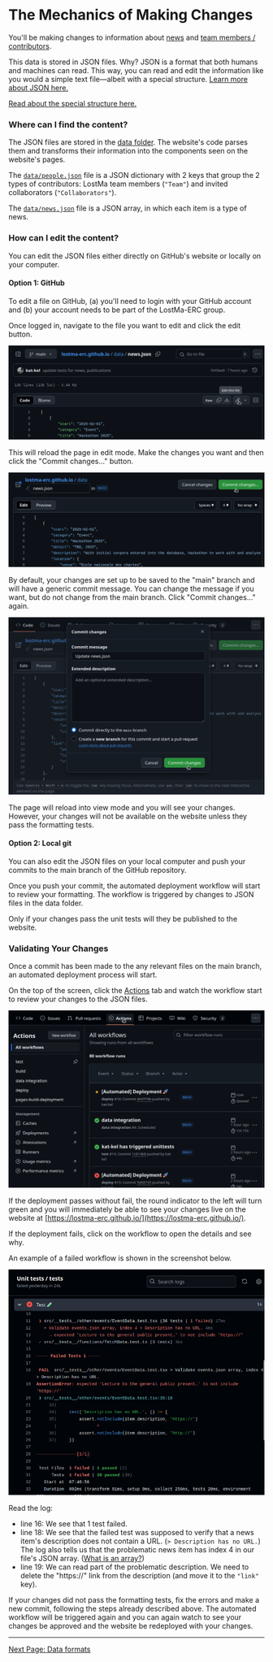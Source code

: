 # The Mechanics of Making Changes

You'll be making changes to information about [news](../data/news.json) and [team members / contributors](../data/people.json).

This data is stored in JSON files. Why? JSON is a format that both humans and machines can read. This way, you can read and edit the information like you would a simple text file&mdash;albeit with a special structure. [Learn more about JSON here.](https://www.w3schools.com/whatis/whatis_json.asp)

[Read about the special structure here.](./data.md)

### Where can I find the content?

The JSON files are stored in the [data folder](../data). The website's code parses them and transforms their information into the components seen on the website's pages.

The [`data/people.json`](../data/people.json) file is a JSON dictionary with 2 keys that group the 2 types of contributors: LostMa team members (`"Team"`) and invited collaborators (`"Collaborators"`).

The [`data/news.json`](../data/news.json) file is a JSON array, in which each item is a type of news.

### How can I edit the content?

You can edit the JSON files either directly on GitHub's website or locally on your computer.

#### Option 1: GitHub

To edit a file on GitHub, (a) you'll need to login with your GitHub account and (b) your account needs to be part of the LostMa-ERC group.

Once logged in, navigate to the file you want to edit and click the edit button.

![image](./images/editGitHub.png)

This will reload the page in edit mode. Make the changes you want and then click the "Commit changes..." button.

![image](./images/commitGitHub.png)

By default, your changes are set up to be saved to the "main" branch and will have a generic commit message. You can change the message if you want, but do not change from the main branch. Click "Commit changes..." again.

![image](./images/commitMessageGitHub.png)

The page will reload into view mode and you will see your changes. However, your changes will not be available on the website unless they pass the formatting tests.

#### Option 2: Local git

You can also edit the JSON files on your local computer and push your commits to the main branch of the GitHub repository.

Once you push your commit, the automated deployment workflow will start to review your formatting. The workflow is triggered by changes to JSON files in the data folder.

Only if your changes pass the unit tests will they be published to the website.

### Validating Your Changes

Once a commit has been made to the any relevant files on the main branch, an automated deployment process will start.

On the top of the screen, click the [Actions](https://github.com/LostMa-ERC/lostma-erc.github.io/actions) tab and watch the workflow start to review your changes to the JSON files.

![image](images/actionsGitHub.png)

If the deployment passes without fail, the round indicator to the left will turn green and you will immediately be able to see your changes live on the website at [https://lostma-erc.github.io/](https://lostma-erc.github.io/).

If the deployment fails, click on the workflow to open the details and see why.

An example of a failed workflow is shown in the screenshot below.

![image](images/failGitHub.png)

Read the log:

- line 16: We see that 1 test failed.
- line 18: We see that the failed test was supposed to verify that a news item's description does not contain a URL. (`> Description has no URL.`) The log also tells us that the problematic news item has index 4 in our file's JSON array. ([What is an array?](https://www.w3resource.com/JSON/snippets/json-array-syntax.php#google_vignette))
- line 19: We can read part of the problematic description. We need to delete the "https://" link from the description (and move it to the `"link"` key).

If your changes did not pass the formatting tests, fix the errors and make a new commit, following the steps already described above. The automated workflow will be triggered again and you can again watch to see your changes be approved and the website be redeployed with your changes.

---

[Next Page: Data formats](./data.md)